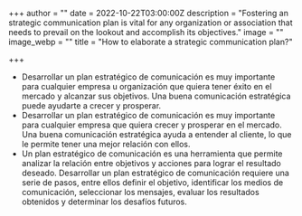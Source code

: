 +++
author = ""
date = 2022-10-22T03:00:00Z
description = "Fostering an strategic communication plan is vital for any organization or association that needs to prevail on the lookout and accomplish its objectives."
image = ""
image_webp = ""
title = "How to elaborate a strategic communication plan?"

+++
* Desarrollar un plan estratégico de comunicación es muy importante para cualquier empresa u organización que quiera tener éxito en el mercado y alcanzar sus objetivos. Una buena comunicación estratégica puede ayudarte a crecer y prosperar.
* Desarrollar un plan estratégico de comunicación es muy importante para cualquier empresa que quiera crecer y prosperar en el mercado. Una buena comunicación estratégica ayuda a entender al cliente, lo que le permite tener una mejor relación con ellos.
* Un plan estratégico de comunicación es una herramienta que permite analizar la relación entre objetivos y acciones para lograr el resultado deseado. Desarrollar un plan estratégico de comunicación requiere una serie de pasos, entre ellos definir el objetivo, identificar los medios de comunicación, seleccionar los mensajes, evaluar los resultados obtenidos y determinar los desafíos futuros.